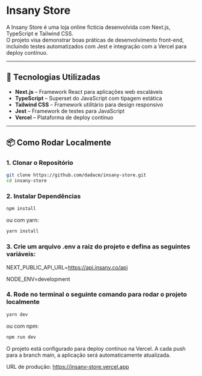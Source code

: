 # Insany Store

A Insany Store é uma loja online fictícia desenvolvida com Next.js, TypeScript e Tailwind CSS.  
O projeto visa demonstrar boas práticas de desenvolvimento front-end, incluindo testes automatizados com Jest e integração com a Vercel para deploy contínuo.

---

## 🚀 Tecnologias Utilizadas

- **Next.js** – Framework React para aplicações web escaláveis
- **TypeScript** – Superset do JavaScript com tipagem estática
- **Tailwind CSS** – Framework utilitário para design responsivo
- **Jest** – Framework de testes para JavaScript
- **Vercel** – Plataforma de deploy contínuo

---

## 📦 Como Rodar Localmente

### 1. Clonar o Repositório

```bash
git clone https://github.com/dadacm/insany-store.git
cd insany-store
```

### 2. Instalar Dependências

```bash
npm install
```

ou com yarn:

```bash
yarn install
```

### 3. Crie um arquivo .env a raiz do projeto e defina as seguintes variáveis:

NEXT_PUBLIC_API_URL=https://api.insany.co/api

NODE_ENV=development

### 4. Rode no terminal o seguinte comando para rodar o projeto localmente

```bash
yarn dev
```

ou com npm:

```bash
npm run dev
```

O projeto está configurado para deploy contínuo na Vercel.
A cada push para a branch main, a aplicação será automaticamente atualizada.

URL de produção: https://insany-store.vercel.app
